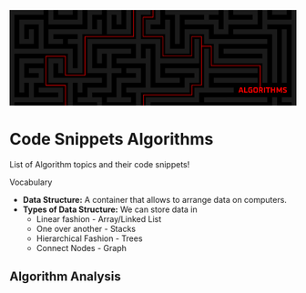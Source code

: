 ![alt text](https://github.com/Singularity-Coder/Code-Snippets-Algorithms/blob/main/assets/banner_algorithm.png)
# Code Snippets Algorithms
List of Algorithm topics and their code snippets!

Vocabulary
* **Data Structure:** A container that allows to arrange data on computers.
* **Types of Data Structure:** We can store data in
	* Linear fashion - Array/Linked List
	* One over another - Stacks
	* Hierarchical Fashion - Trees
	* Connect Nodes - Graph

## Algorithm Analysis

 